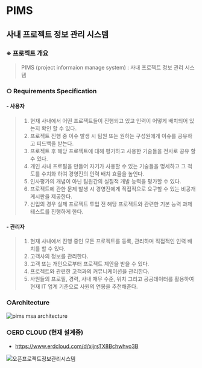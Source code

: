 # PIMS
## 사내 프로젝트 정보 관리 시스템

### ※ 프로젝트 개요
> PIMS  (project informaion manage system) 
> : 사내 프로젝트 정보 관리 시스템
  
### ○ Requirements Specification
#### - 사용자
> 1. 현재 사내에서 어떤 프로젝트들이 진행되고 있고 인력이 어떻게 배치되어 있는지 확인 할 수 있다.
> 2. 프로젝트 진행 중 이슈 발생 시 팀원 또는 원하는 구성원에게 이슈를 공유하고 피드백을 받는다.
> 3. 프로젝트 후 해당 프로젝트에 대해 평가하고 사용한 기술들을 전사로 공유 할 수 있다.
> 4. 개인 사내 프로필을 만들어 자기가 사용할 수 있는 기술들을 명세하고 그 척도를 수치화 하여 경영진의 인력 배치 효율을 높인다.
> 5. 인사평가의 개념이 아닌 팀원간의 실질적 개발 능력을 평가할 수 있다.
> 6. 프로젝트에 관한 문제 발생 시 경영진에게 직접적으로 요구할 수 있는 비공개 게시판을 제공한다.
> 7. 신입의 경우 실제 프로젝트 투입 전 해당 프로젝트와 관련한 기본 능력 과제 테스트를 진행하게 한다.  

#### - 관리자
> 1. 현재 사내에서 진행 중인 모든 프로젝트를 등록, 관리하며 직접적인 인력 배치를 할 수 있다.
> 2. 고객사의 정보를 관리한다.
> 3. 고객 또는 개인으로부터 프로젝트 제안을 받을 수 있다. 
> 4. 프로젝트와 관련한 고객과의 커뮤니케이션을 관리한다.
> 5. 사원들의 프로필, 경력, 사내 재무 수준, 위치 그리고 공공데이터를 활용하여 현재 IT 업계 기준으로 사원의 연봉을 추천해준다. 

### ○Architecture 
![pims msa architecture](https://user-images.githubusercontent.com/63697029/159226410-d13536c3-ed9c-41f5-ad5c-08f424ca26a0.jpg)



### ○ERD CLOUD (현재 설계중)
- https://www.erdcloud.com/d/xijrsTX8Bchwhvo3B

![오픈프로젝트정보관리시스템](https://user-images.githubusercontent.com/63697029/159124117-530da734-4adf-4ebc-bbdc-80a23947cd3a.png)
